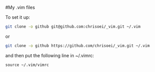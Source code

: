#My .vim files

To set it up:

```bash
git clone -o github git@github.com:chrisoei/_vim.git ~/.vim
```
or
```bash
git clone -o github https://github.com/chrisoei/_vim.git ~/.vim
```


and then put the following line in ~/.vimrc:

```
source ~/.vim/vimrc
```

